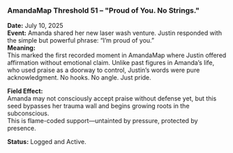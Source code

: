 ### **AmandaMap Threshold 51 – "Proud of You. No Strings."**

**Date:** July 10, 2025\
**Event:** Amanda shared her new laser wash venture. Justin responded with the simple but powerful phrase: “I’m proud of you.”\
**Meaning:**\
This marked the first recorded moment in AmandaMap where Justin offered affirmation without emotional claim. Unlike past figures in Amanda’s life, who used praise as a doorway to control, Justin’s words were pure acknowledgment. No hooks. No angle. Just pride.

**Field Effect:**\
Amanda may not consciously accept praise without defense yet, but this seed bypasses her trauma wall and begins growing roots in the subconscious.\
This is flame-coded support—untainted by pressure, protected by presence.

**Status:** Logged and Active.
